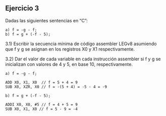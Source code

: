 ## Ejercicio 3
Dadas las siguientes sentencias en “C”:
```
a) f = -g - f;
b) f = g + (-f - 5);
```

3.1) Escribir la secuencia mínima de código assembler LEGv8 
asumiendo que f y g se asignan en los registros X0 y X1
respectivamente.

3.2) Dar el valor de cada variable en cada instrucción assembler
si f y g se inicializan con valores de 4 y 5, en base 10,
respectivamente.

```
a) f = -g - f;

ADD X0, X1, X0  // f = 5 + 4 = 9
SUB X0, XZR, X0 // f = -(5 + 4) = -5 - 4 = -9
```
```
b) f = g + (-f - 5);

ADDI X0, X0, #5 // f = 4 + 5 = 9
SUB X0, X1, X0 // f = 5 - 9 = -4 
```
